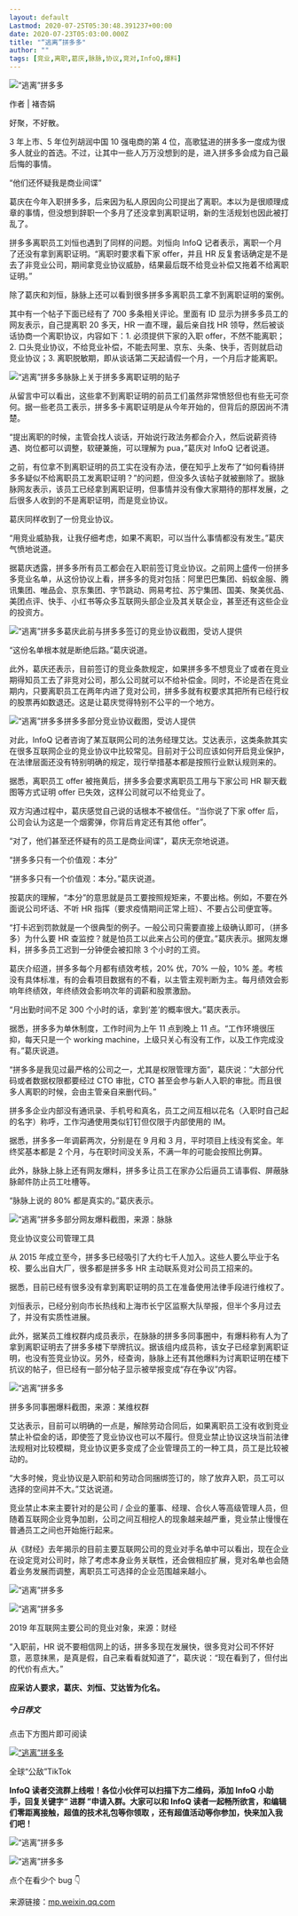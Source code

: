 ```yaml
---
layout: default
Lastmod: 2020-07-25T05:30:48.391237+00:00
date: 2020-07-23T05:03:00.000Z
title: "“逃离”拼多多"
author: ""
tags: [竞业,离职,葛庆,脉脉,协议,竞对,InfoQ,爆料]
---
```


![“逃离”拼多多](https://images.weserv.nl/?url=https%3A//img.chainnews.com/material/images/e0fe7228b8d348ee5cd21621838e992d.jpg-article)

作者 | 褚杏娟

好聚，不好散。

3 年上市、5 年位列胡润中国 10 强电商的第 4 位，高歌猛进的拼多多一度成为很多人就业的首选。不过，让其中一些人万万没想到的是，进入拼多多会成为自己最后悔的事情。

“他们还怀疑我是商业间谍”

葛庆在今年入职拼多多，后来因为私人原因向公司提出了离职。本以为是很顺理成章的事情，但没想到辞职一个多月了还没拿到离职证明，新的生活规划也因此被打乱了。

拼多多离职员工刘恒也遇到了同样的问题。刘恒向 InfoQ 记者表示，离职一个月了还没有拿到离职证明。“离职时要求看下家 offer，并且 HR 反复套话确定是不是去了非竞业公司，期间拿竞业协议威胁，结果最后既不给竞业补偿又拖着不给离职证明。”

除了葛庆和刘恒，脉脉上还可以看到很多拼多多离职员工拿不到离职证明的案例。

其中有一个帖子下面已经有了 700 多条相关评论。里面有 ID 显示为拼多多员工的网友表示，自己提离职 20 多天，HR 一直不理，最后亲自找 HR 领导，然后被谈话协商一个离职协议，内容如下：1. 必须提供下家的入职 offer，不然不能离职；2. 口头竞业协议，不给竞业补偿，不能去阿里、京东、头条、快手，否则就启动竞业协议；3. 离职脱敏期，即从谈话第二天起请假一个月，一个月后才能离职。

![“逃离”拼多多](https://images.weserv.nl/?url=https%3A//img.chainnews.com/material/images/ccae060397000cea3a9405a12201d16f.jpg-article)脉脉上关于拼多多离职证明的贴子

从留言中可以看出，这些拿不到离职证明的前员工们虽然非常愤怒但也有些无可奈何。据一些老员工表示，拼多多卡离职证明是从今年开始的，但背后的原因尚不清楚。

“提出离职的时候，主管会找人谈话，开始说行政法务都会介入，然后说薪资待遇、岗位都可以调整，软硬兼施，可以理解为 pua，”葛庆对 InfoQ 记者说道。

之前，有位拿不到离职证明的员工实在没有办法，便在知乎上发布了“如何看待拼多多疑似不给离职员工发离职证明？”的问题，但没多久该帖子就被删除了。据脉脉网友表示，该员工已经拿到离职证明，但事情并没有像大家期待的那样发展，之后很多人收到的不是离职证明，而是竞业协议。

葛庆同样收到了一份竞业协议。

“用竞业威胁我，让我仔细考虑，如果不离职，可以当什么事情都没有发生。”葛庆气愤地说道。

据葛庆透露，拼多多所有员工都会在入职前签订竞业协议。之前网上盛传一份拼多多竞业名单，从这份协议上看，拼多多的竞对包括：阿里巴巴集团、蚂蚁金服、腾讯集团、唯品会、京东集团、字节跳动、网易考拉、苏宁集团、国美、聚美优品、美团点评、快手、小红书等众多互联网头部企业及其关联企业，甚至还有这些企业的投资方。

![“逃离”拼多多](https://images.weserv.nl/?url=https%3A//img.chainnews.com/material/images/bd9e7c65545c76549d26575612db484a.jpg-article)葛庆此前与拼多多签订的竞业协议截图，受访人提供

“这份名单根本就是断绝后路。”葛庆说道。

此外，葛庆还表示，目前签订的竞业条款规定，如果拼多多不想竞业了或者在竞业期得知员工去了非竞对公司，那么公司就可以不给补偿金。同时，不论是否在竞业期内，只要离职员工在两年内进了竞对公司，拼多多就有权要求其把所有已经行权的股票再如数退还。这是让葛庆觉得特别不公平的一个地方。

![“逃离”拼多多](https://images.weserv.nl/?url=https%3A//img.chainnews.com/material/images/89a013b5103b41394fbf8a537f4a96ee.jpg-article)拼多多部分竞业协议截图，受访人提供

对此，InfoQ 记者咨询了某互联网公司的法务经理艾达。艾达表示，这类条款其实在很多互联网企业的竞业协议中比较常见。目前对于公司应该如何开启竞业保护，在法律层面还没有特别明确的规定，现行举措基本都是按照行业默认规则来的。

据悉，离职员工 offer 被拖黄后，拼多多会要求离职员工用与下家公司 HR 聊天截图等方式证明 offer 已失效，这样公司就可以不给竞业了。

双方沟通过程中，葛庆感觉自己说的话根本不被信任。“当你说了下家 offer 后，公司会认为这是一个烟雾弹，你背后肯定还有其他 offer”。

“对了，他们甚至还怀疑有的员工是商业间谍”，葛庆无奈地说道。

“拼多多只有一个价值观：本分”

“拼多多只有一个价值观：本分。”葛庆说道。

按葛庆的理解，“本分”的意思就是员工要按照规矩来，不要出格。例如，不要在外面说公司坏话、不听 HR 指挥（要求疫情期间正常上班）、不要占公司便宜等。

“打卡迟到罚款就是一个很典型的例子。一般公司只需要直接上级确认即可，（拼多多）为什么要 HR 查监控？就是怕员工以此来占公司的便宜。”葛庆表示。据网友爆料，拼多多员工迟到一分钟便会被扣除 3 个小时的工资。

葛庆介绍道，拼多多每个月都有绩效考核，20% 优，70% 一般，10% 差。考核没有具体标准，有的会看项目数据有的不看，以主管主观判断为主。每月绩效会影响年终绩效，年终绩效会影响次年的调薪和股票激励。

“月出勤时间不足 300 个小时的话，拿到‘差’的概率很大。”葛庆表示。

据悉，拼多多为单休制度，工作时间为上午 11 点到晚上 11 点。“工作环境很压抑，每天只是一个 working machine，上级只关心有没有工作，以及工作完成没有。”葛庆说道。

“拼多多是我见过最严格的公司之一，尤其是权限管理方面”，葛庆说：“大部分代码或者数据权限都要经过 CTO 审批，CTO 甚至会参与新人入职的审批。而且很多人离职的时候，会由主管亲自来删代码。”

拼多多企业内部没有通讯录、手机号和真名，员工之间互相以花名（入职时自己起的名字）称呼，工作沟通使用类似钉钉但仅限于内部使用的 IM。

据悉，拼多多一年调薪两次，分别是在 9 月和 3 月，平时项目上线没有奖金。年终奖基本都是 2 个月，与在职时间没关系，不满一年的可能会按照比例算。

此外，脉脉上脉上还有网友爆料，拼多多让员工在家办公后逼员工请事假、屏蔽脉脉邮件防止员工吐槽等。

“脉脉上说的 80% 都是真实的。”葛庆表示。

![“逃离”拼多多](https://images.weserv.nl/?url=https%3A//img.chainnews.com/material/images/eb3897f527b59c1637d5d591d3fb1814.jpg-article)部分网友爆料截图，来源：脉脉

竞业协议变公司管理工具

从 2015 年成立至今，拼多多已经吸引了大约七千人加入。这些人要么毕业于名校、要么出自大厂，很多都是拼多多 HR 主动联系竞对公司员工招来的。

据悉，目前已经有很多没有拿到离职证明的员工在准备使用法律手段进行维权了。

刘恒表示，已经分别向市长热线和上海市长宁区监察大队举报，但半个多月过去了，并没有实质性进展。

此外，据某员工维权群内成员表示，在脉脉的拼多多同事圈中，有爆料称有人为了拿到离职证明去了拼多多楼下举牌抗议。据该组内成员称，该女子已经拿到离职证明，也没有签竞业协议。另外，经查询，脉脉上还有其他爆料为讨离职证明在楼下抗议的帖子，但已经有一部分帖子显示被举报变成“存在争议”内容。

![“逃离”拼多多](https://images.weserv.nl/?url=https%3A//img.chainnews.com/material/images/c4543beafd727e24e3153acd6debf4fe.jpg-article)

拼多多同事圈爆料截图，来源：某维权群

艾达表示，目前可以明确的一点是，解除劳动合同后，如果离职员工没有收到竞业禁止补偿金的话，即使签了竞业协议也可以不履行。但竞业禁止协议这块当前法律法规相对比较模糊，竞业协议更多变成了企业管理员工的一种工具，员工是比较被动的。

“大多时候，竞业协议是入职前和劳动合同捆绑签订的，除了放弃入职，员工可以选择的空间并不大。”艾达说道。

竞业禁止本来主要针对的是公司 / 企业的董事、经理、合伙人等高级管理人员，但随着互联网企业竞争加剧，公司之间互相挖人的现象越来越严重，竞业禁止慢慢在普通员工之间也开始施行起来。

从《财经》去年揭示的目前主要互联网公司的竞业对手名单中可以看出，现在企业在设定竞对公司时，除了考虑本身业务关联性，还会做相应扩展，竞对名单也会随着业务发展而调整，离职员工可选择的企业范围越来越小。

![“逃离”拼多多](https://images.weserv.nl/?url=https%3A//img.chainnews.com/material/images/9480d5cf92373baf6972090edb9430e5.jpg-article)

![“逃离”拼多多](https://images.weserv.nl/?url=https%3A//img.chainnews.com/material/images/d1b1d576a360399fd39f9aa8fafc7bbe.jpg-article)

2019 年互联网主要公司的竞业对象，来源：财经

“入职前，HR 说不要相信网上的话，拼多多现在发展快，很多竞对公司不怀好意，恶意抹黑，是真是假，自己来看看就知道了”，葛庆说：“现在看到了，但付出的代价有点大。”

**应采访人要求，葛庆、刘恒、艾达皆为化名。**

##### 今日荐文

点击下方图片即可阅读

[![“逃离”拼多多](https://images.weserv.nl/?url=https%3A//img.chainnews.com/material/images/9f4591c1e7492fbc72e6bb441369d30f.jpg-article)](https://mp.weixin.qq.com/s?__biz=MjM5MDE0Mjc4MA==&mid=2651035210&idx=1&sn=c81f201c38bbe4e8917d4c17ee4ca35a&chksm=bdbe6e198ac9e70fb84f008e968962b11d75be83dccf06f3b4e4a09ef5f128ef6dd052764dc0&token=354801757&lang=zh_CN&scene=21#wechat_redirect)

全球“公敌”TikTok

**InfoQ 读者交流群上线啦！各位小伙伴可以扫描下方二维码，添加 InfoQ 小助手，回复关键字“ 进群 ”申请入群。大家可以和 InfoQ 读者一起畅所欲言，和编辑们零距离接触，超值的技术礼包等你领取 ，还有超值活动等你参加，快来加入我们吧！**

![“逃离”拼多多](https://images.weserv.nl/?url=https%3A//img.chainnews.com/material/images/0dc09491fd0683a7b9aed577c6961b46.jpg-article)

![“逃离”拼多多](https://images.weserv.nl/?url=https%3A//img.chainnews.com/material/images/93a6e30a75e8e663d639c54513765ef5.jpg-article)

点个在看少个 bug 👇

来源链接：[mp.weixin.qq.com](https://mp.weixin.qq.com/s?__biz=MjM5MDE0Mjc4MA==&mid=2651035361&idx=1&sn=909830cdc50c88c10a7dcec0ee51b5c9&chksm=bdbe6eb28ac9e7a4cd32987e4f9451cc8bc3c8a4089044694771988e53d9b6920c88b10c5b5b&scene=0&xtrack=1)

